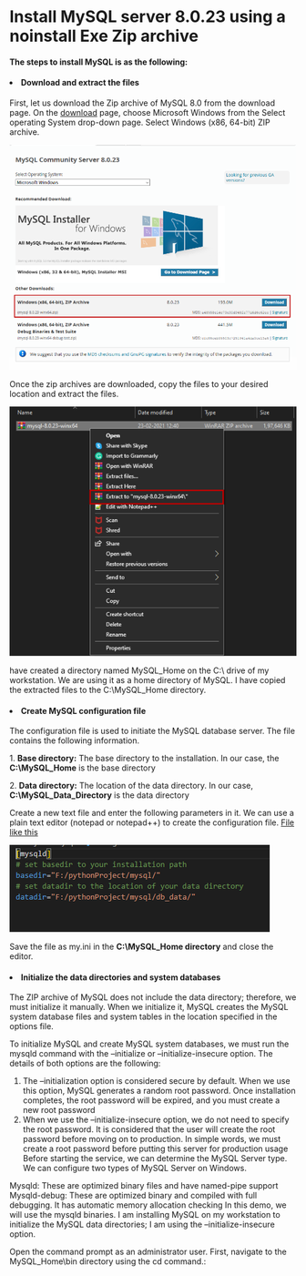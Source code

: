 <h1>Install MySQL server 8.0.23 using a noinstall Exe Zip archive</h1>

<h4>The steps to install MySQL is as the following:</h4>

<h4><li>Download and extract the files</li></h4>
<p>
    First, let us download the Zip archive of MySQL 8.0 from the download page. On the <a href="https://dev.mysql.com/downloads/mysql/">download</a> page, choose Microsoft Windows from the Select operating System drop-down page. Select Windows (x86, 64-bit) ZIP archive.
</p>

<img src="https://github.com/kamalkavin68/mysql/blob/main/mysql-download-page.png" alt="" srcset="">

<p>
    Once the zip archives are downloaded, copy the files to your desired location and extract the files.
</p>

<img src="https://github.com/kamalkavin68/mysql/blob/main/extract-the-files.png" alt="">

<p>
    have created a directory named MySQL_Home on the C:\ drive of my workstation. We are using it as a home directory of MySQL. I have copied the extracted files to the C:\MySQL_Home directory.
</p>



<h4><li>Create MySQL configuration file</li></h4>

<p>
    The configuration file is used to initiate the MySQL database server. The file contains the following information.
</p>

<p>
    1. <b>Base directory:</b> The base directory to the installation. In our case, the <b>C:\MySQL_Home</b> is the base directory
</p>

<p>
    2. <b>Data directory:</b> The location of the data directory. In our case, <b>C:\MySQL_Data_Directory</b> is the data directory
</p>

<p>
    Create a new text file and enter the following parameters in it. We can use a plain text editor (notepad or notepad++) to create the configuration file.
    <a href="https://github.com/kamalkavin68/mysql/blob/main/config.ini">File like this</a>
</p>

<img src="https://github.com/kamalkavin68/mysql/blob/main/configuration-file.PNG" alt="" srcset="">

<p>
    Save the file as my.ini in the <b>C:\MySQL_Home directory</b> and close the editor.
</p>

<h4><li>Initialize the data directories and system databases</li></h4>

<p>
    The ZIP archive of MySQL does not include the data directory; therefore, we must initialize it manually. When we initialize it, MySQL creates the MySQL system database files and system tables in the location specified in the options file.

To initialize MySQL and create MySQL system databases, we must run the mysqld command with the –initialize or –initialize-insecure option. The details of both options are the following:

1. The –initialization option is considered secure by default. When we use this option, MySQL generates a random root password. Once installation completes, the root password will be expired, and you must create a new root password
2. When we use the –initialize-insecure option, we do not need to specify the root password. It is considered that the user will create the root password before moving on to production. In simple words, we must create a root password before putting this server for production usage
Before starting the service, we can determine the MySQL Server type. We can configure two types of MySQL Server on Windows.

Mysqld: These are optimized binary files and have named-pipe support
Mysqld-debug: These are optimized binary and compiled with full debugging. It has automatic memory allocation checking
In this demo, we will use the mysqld binaries. I am installing MySQL on my workstation to initialize the MySQL data directories; I am using the –initialize-insecure option.

Open the command prompt as an administrator user. First, navigate to the MySQL_Home\bin directory using the cd command.:
</p>
